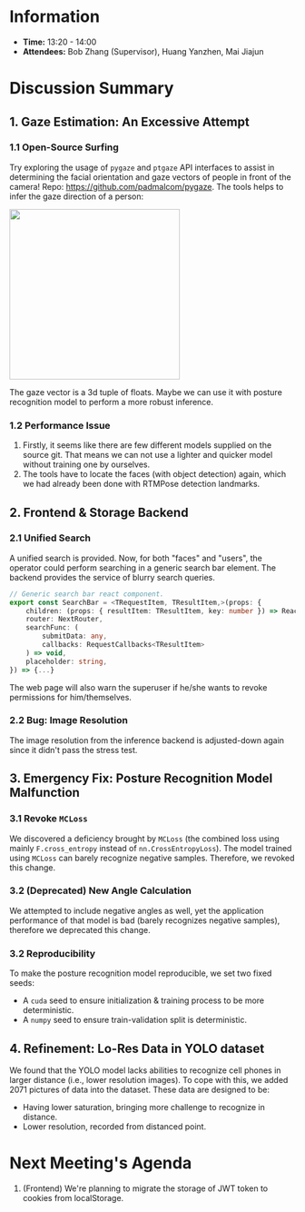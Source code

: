 # Information
- **Time:** 13:20 - 14:00
- **Attendees:** Bob Zhang (Supervisor), Huang Yanzhen, Mai Jiajun
# Discussion Summary

## 1. Gaze Estimation: An Excessive Attempt

### 1.1 Open-Source Surfing
Try exploring the usage of `pygaze` and `ptgaze` API interfaces to assist in determining the facial orientation and gaze vectors of people in front of the camera! Repo: https://github.com/padmalcom/pygaze. The tools helps to infer the gaze direction of a person:

<img src="https://s2.loli.net/2025/04/09/F2HhVc9YOE37rIe.png" width="300px">

The gaze vector is a 3d tuple of floats. Maybe we can use it with posture recognition model to perform a more robust inference.

### 1.2 Performance Issue
1. Firstly, it seems like there are few different models supplied on the source git. That means we can not use a lighter and quicker model without training one by ourselves.
2. The tools have to locate the faces (with object detection) again, which we had already been done with RTMPose detection landmarks.

## 2. Frontend & Storage Backend
### 2.1 Unified Search
A unified search is provided. Now, for both "faces" and "users", the operator could perform searching in a generic search bar element. The backend provides the service of blurry search queries.

```typescript
// Generic search bar react component.
export const SearchBar = <TRequestItem, TResultItem,>(props: {
    children: (props: { resultItem: TResultItem, key: number }) => React.ReactNode,
    router: NextRouter,
    searchFunc: (
        submitData: any,
        callbacks: RequestCallbacks<TResultItem>
    ) => void,
    placeholder: string,
}) => {...}
```

The web page will also warn the superuser if he/she wants to revoke permissions for him/themselves.
### 2.2 Bug: Image Resolution
The image resolution from the inference backend is adjusted-down again since it didn't pass the stress test.

## 3. Emergency Fix: Posture Recognition Model Malfunction
### 3.1 Revoke `MCLoss`
We discovered a deficiency brought by `MCLoss` (the combined loss using mainly `F.cross_entropy` instead of `nn.CrossEntropyLoss`). The model trained using `MCLoss` can barely recognize negative samples. Therefore, we revoked this change.

### 3.2 (Deprecated) New Angle Calculation
We attempted to include negative angles as well, yet the application performance of that model is bad (barely recognizes negative samples), therefore we deprecated this change.

### 3.2 Reproducibility
To make the posture recognition model reproducible, we set two fixed seeds:
- A `cuda` seed to ensure initialization & training process to be more deterministic.
- A `numpy` seed to ensure train-validation split is deterministic.

## 4. Refinement: Lo-Res Data in YOLO dataset
We found that the YOLO model lacks abilities to recognize cell phones in larger distance (i.e., lower resolution images). To cope with this, we added 2071 pictures of data into the dataset. These data are designed to be:
- Having lower saturation, bringing more challenge to recognize in distance.
- Lower resolution, recorded from distanced point.

# Next Meeting's Agenda
1. (Frontend) We're planning to migrate the storage of JWT token to cookies from localStorage.
